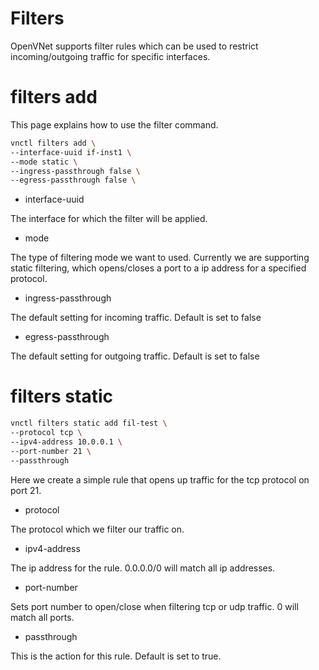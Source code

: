 # Filters

OpenVNet supports filter rules which can be used to restrict incoming/outgoing traffic for specific interfaces.

# filters add

This page explains how to use the filter command.

```bash
vnctl filters add \
--interface-uuid if-inst1 \
--mode static \
--ingress-passthrough false \
--egress-passthrough false \
```
* interface-uuid

The interface for which the filter will be applied.

* mode

The type of filtering mode we want to used. Currently we are supporting static filtering, which opens/closes a port to a ip address for a specified protocol.

* ingress-passthrough

The default setting for incoming traffic. Default is set to false

* egress-passthrough

The default setting for outgoing traffic. Default is set to false

# filters static

```bash
vnctl filters static add fil-test \
--protocol tcp \
--ipv4-address 10.0.0.1 \
--port-number 21 \
--passthrough
```

Here we create a simple rule that opens up traffic for the tcp protocol on port 21.

* protocol

The protocol which we filter our traffic on.

* ipv4-address

The ip address for the rule. 0.0.0.0/0 will match all ip addresses.

* port-number

Sets port number to open/close when filtering tcp or udp traffic. 0 will match all ports.

* passthrough

This is the action for this rule. Default is set to true.

